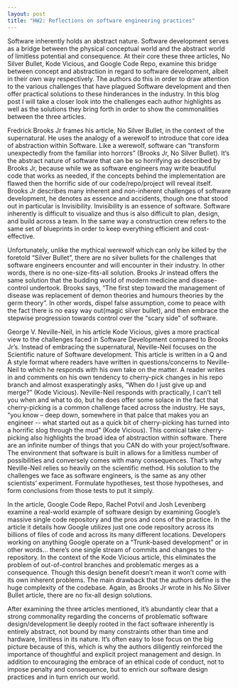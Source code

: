 ```yaml
---
layout: post
title: "HW2: Reflections on software engineering practices"
---
```


  Software inherently holds an abstract nature. Software development serves as a bridge between the physical conceptual world and the abstract world of limitless potential and consequence. At their core these three articles, No Silver Bullet, Kode Vicious, and Google Code Repo, examine this bridge between concept and abstraction in regard to software development, albeit in their own way respectively. The authors do this in order to draw attention to the various challenges that have plagued Software development and then offer practical solutions to these hinderances in the industry. In this blog post I will take a closer look into the challenges each author highlights as well as the solutions they bring forth in order to show the commonalities between the three articles.
	
  Fredrick Brooks Jr frames his article, No Silver Bullet, in the context of the supernatural. He uses the analogy of a werewolf to introduce that core idea of abstraction within Software. Like a werewolf, software can “transform unexpectedly from the familiar into horrors” (Brooks Jr, No Silver Bullet). It’s the abstract nature of software that can be so horrifying as described by Brooks Jr, because while we as software engineers may write beautiful code that works as needed, if the concepts behind the implementation are flawed then the horrific side of our code/repo/project will reveal itself. Brooks Jr describes many inherent and non-inherent challenges of software development, he denotes as essence and accidents, though one that stood out in particular is Invisibility.  Invisibility is an essence of software. Software inherently is difficult to visualize and thus is also difficult to plan, design, and build across a team. In the same way a construction crew refers to the same set of blueprints in order to keep everything efficient and cost-effective. 
  
  Unfortunately, unlike the mythical werewolf which can only be killed by the foretold “Silver Bullet”, there are no silver bullets for the challenges that software engineers encounter and will encounter in their industry. In other words, there is no one-size-fits-all solution. Brooks Jr instead offers the same solution that the budding world of modern medicine and disease-control undertook. Brooks says, “The first step toward the management of disease was replacement of demon theories and humours theories by the germ theory”. In other words, dispel false assumption, come to peace with the fact there is no easy way out(magic silver bullet), and then embrace the stepwise progression towards control over the “scary side” of software. 
  
  George V. Neville-Neil, in his article Kode Vicious, gives a more practical view to the challenges faced in Software Development compared to Brooks Jr’s. Instead of embracing the supernatural, Neville-Neil focuses on the Scientific nature of Software development. This article is written in a Q and A style format where readers have written in questions/concerns to Neville-Neil to which he responds with his own take on the matter. A reader writes in and comments on his own tendency to cherry-pick changes in his repo branch and almost exasperatingly asks, “When do I just give up and merge?” (Kode Vicious). Neville-Neil responds with practically, I can’t tell you when and what to do, but he does offer some solace in the fact that cherry-picking is a common challenge faced across the industry. He says, “you know – deep down, somewhere in that palce that makes you an engineer -- what started out as a quick bit of cherry-picking has turned into a horrific slog through the mud” (Kode Vicious). This comical take cherry-picking also highlights the broad idea of abstraction within software. There are an infinite number of things that you CAN do with your project/software. The environment that software is built in allows for a limitless number of possibilities and conversely comes with many consequences. That’s why Neville-Neil relies so heavily on the scientific method. His solution to the challenges we face as software engineers, is the same as any other scientists’ experiment. Formulate hypotheses, test those hypotheses, and form conclusions from those tests to put it simply. 
  
  In the article, Google Code Repo, Rachel Potvil and Josh Levenberg examine a real-world example of software design by examining Google’s massive single code repository and the pros and cons of the practice. In the article it details how Google utilizes just one code repository across its billions of files of code and across its many different locations. Developers working on anything Google operate on a “Trunk-based development” or in other words… there’s one single stream of commits and changes to the repository. In the context of the Kode Vicious article, this eliminates the problem of out-of-control branches and problematic merges as a consequence. Though this design benefit doesn’t mean it won’t come with its own inherent problems. The main drawback that the authors define is the huge complexity of the codebase. Again, as Brooks Jr wrote in his No Silver Bullet article, there are no fix-all design solutions. 
  
  After examining the three articles mentioned, it’s abundantly clear that a strong commonality regarding the concerns of problematic software design/development lie deeply rooted in the fact software inherently is entirely abstract, not bound by many constraints other than time and hardware, limitless in its nature. It’s often easy to lose focus on the big picture because of this, which is why the authors diligently reinforced the importance of thoughtful and explicit project management and design. In addition to encouraging the embrace of an ethical code of conduct, not to impose penalty and consequence, but to enrich our software design practices and in turn enrich our world.
